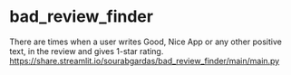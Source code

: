 # bad_review_finder
There are times when a user writes Good, Nice App or any other positive text, in the review and gives 1-star rating.
https://share.streamlit.io/sourabgardas/bad_review_finder/main/main.py
